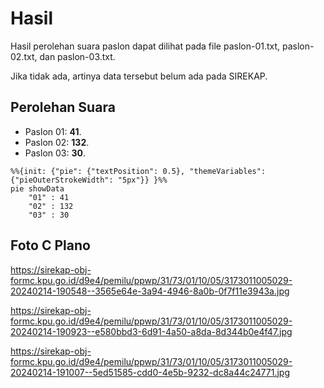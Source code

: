 # Hasil

Hasil perolehan suara paslon dapat dilihat pada file paslon-01.txt, paslon-02.txt, dan paslon-03.txt.

Jika tidak ada, artinya data tersebut belum ada pada SIREKAP.

## Perolehan Suara

 * Paslon 01: **41**.
 * Paslon 02: **132**.
 * Paslon 03: **30**.

```mermaid
%%{init: {"pie": {"textPosition": 0.5}, "themeVariables": {"pieOuterStrokeWidth": "5px"}} }%%
pie showData
    "01" : 41
    "02" : 132
    "03" : 30
```
## Foto C Plano

https://sirekap-obj-formc.kpu.go.id/d9e4/pemilu/ppwp/31/73/01/10/05/3173011005029-20240214-190548--3565e64e-3a94-4946-8a0b-0f7f11e3943a.jpg

https://sirekap-obj-formc.kpu.go.id/d9e4/pemilu/ppwp/31/73/01/10/05/3173011005029-20240214-190923--e580bbd3-6d91-4a50-a8da-8d344b0e4f47.jpg

https://sirekap-obj-formc.kpu.go.id/d9e4/pemilu/ppwp/31/73/01/10/05/3173011005029-20240214-191007--5ed51585-cdd0-4e5b-9232-dc8a44c24771.jpg
